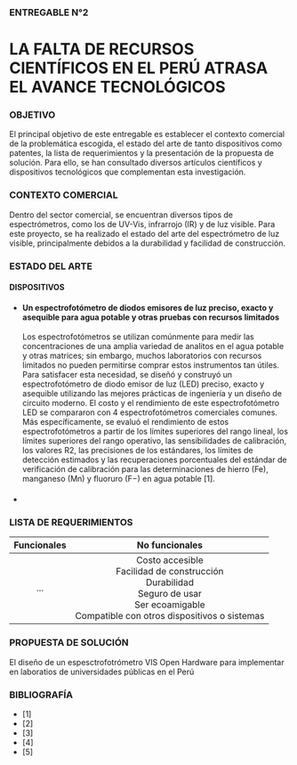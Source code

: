 ### ENTREGABLE N°2
# LA FALTA DE RECURSOS CIENTÍFICOS EN EL PERÚ ATRASA EL AVANCE TECNOLÓGICOS

### OBJETIVO 

El principal objetivo de este entregable es establecer el contexto comercial de la problemática escogida, el estado del arte de tanto dispositivos como patentes, la lista de requerimientos y la presentación de la propuesta de solución. Para ello, se han consultado diversos artículos científicos y dispositivos tecnológicos que complementan esta investigación. 

### CONTEXTO COMERCIAL

Dentro del sector comercial, se encuentran diversos tipos de espectrómetros, como los de UV-Vis, infrarrojo (IR) y de luz visible. Para este proyecto, se ha realizado el estado del arte del espectrómetro de luz visible, principalmente debidos a la durabilidad y facilidad de construcción. 

### ESTADO DEL ARTE

#### DISPOSITIVOS
- #### Un espectrofotómetro de diodos emisores de luz preciso, exacto y asequible para agua potable y otras pruebas con recursos limitados
  Los espectrofotómetros se utilizan comúnmente para medir las concentraciones de una amplia variedad de analitos en el agua potable y otras matrices; sin embargo, muchos laboratorios con recursos limitados no pueden permitirse comprar estos instrumentos tan útiles. Para satisfacer esta necesidad, se diseñó y construyó un espectrofotómetro de diodo emisor de luz (LED) preciso, exacto y asequible utilizando las mejores prácticas de ingeniería y un diseño de circuito moderno. El costo y el rendimiento de este espectrofotómetro LED se compararon con 4 espectrofotómetros comerciales comunes. Más específicamente, se evaluó el rendimiento de estos espectrofotómetros a partir de los límites superiores del rango lineal, los límites superiores del rango operativo, las sensibilidades de calibración, los valores R2, las precisiones de los estándares, los límites de detección estimados y las recuperaciones porcentuales del estándar de verificación de calibración para las determinaciones de hierro (Fe), manganeso (Mn) y fluoruro (F−) en agua potable [1].

- #### 


### LISTA DE REQUERIMIENTOS 

| **Funcionales**   | **No funcionales**   |
|:--------------:|:--------------:|
| ...  | Costo accesible <br> Facilidad de construcción <br> Durabilidad <br> Seguro de usar <br> Ser ecoamigable <br> Compatible con otros dispositivos o sistemas|


### PROPUESTA DE SOLUCIÓN 
El diseño de un espesctrofotrómetro VIS Open Hardware para implementar en laboratios de universidades públicas en el Perú
### BIBLIOGRAFÍA 
- [1]
- [2]
- [3]
- [4]
- [5]




